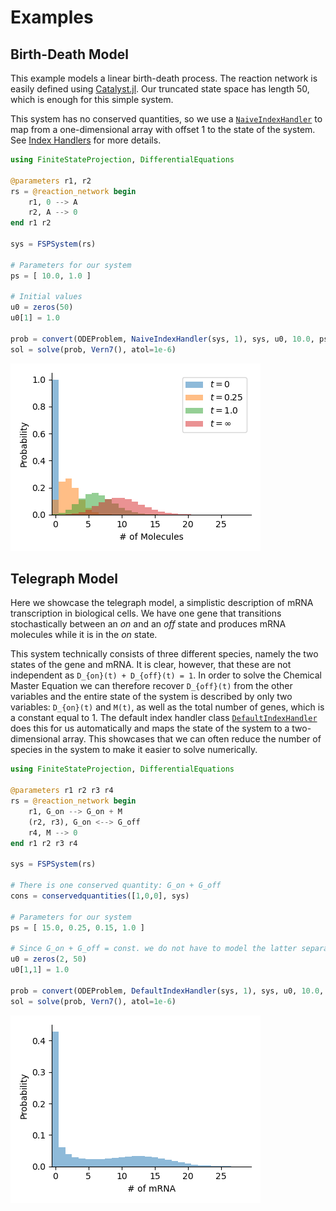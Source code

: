 # Examples

## Birth-Death Model

This example models a linear birth-death process. The reaction network is easily defined using [Catalyst.jl](https://github.com/SciML/Catalyst.jl). Our truncated state space has length 50, which is enough for this simple system.

This system has no conserved quantities, so we use a [`NaiveIndexHandler`](@ref) to map from a one-dimensional array with offset 1 to the state of the system. See [Index Handlers](@ref) for more details.

```julia
using FiniteStateProjection, DifferentialEquations

@parameters r1, r2
rs = @reaction_network begin
    r1, 0 --> A
    r2, A --> 0
end r1 r2

sys = FSPSystem(rs)

# Parameters for our system
ps = [ 10.0, 1.0 ]

# Initial values
u0 = zeros(50)
u0[1] = 1.0

prob = convert(ODEProblem, NaiveIndexHandler(sys, 1), sys, u0, 10.0, ps)
sol = solve(prob, Vern7(), atol=1e-6)
```
![Visualisation](assets/birth_death.png)

## Telegraph Model

Here we showcase the telegraph model, a simplistic description of mRNA transcription in biological cells. We have one gene that transitions stochastically between an *on* and an *off* state and produces mRNA molecules while it is in the *on* state.

This system technically consists of three different species, namely the two states of the gene and mRNA. It is clear, however, that these are not independent as ``D_{on}(t) + D_{off}(t) = 1``. In order to solve the Chemical Master Equation we can therefore recover ``D_{off}(t)`` from the other variables and the entire state of the system is described by only two variables: ``D_{on}(t)`` and ``M(t)``, as well as the total number of genes, which is a constant equal to $1$. The default index handler class [`DefaultIndexHandler`](@ref) does this for us automatically and maps the state of the system to a two-dimensional array. This showcases that we can often reduce the number of species in the system to make it easier to solve numerically.

```julia
using FiniteStateProjection, DifferentialEquations

@parameters r1 r2 r3 r4
rs = @reaction_network begin
    r1, G_on --> G_on + M
    (r2, r3), G_on <--> G_off
    r4, M --> 0
end r1 r2 r3 r4

sys = FSPSystem(rs)

# There is one conserved quantity: G_on + G_off
cons = conservedquantities([1,0,0], sys)

# Parameters for our system
ps = [ 15.0, 0.25, 0.15, 1.0 ]

# Since G_on + G_off = const. we do not have to model the latter separately
u0 = zeros(2, 50)
u0[1,1] = 1.0

prob = convert(ODEProblem, DefaultIndexHandler(sys, 1), sys, u0, 10.0, (ps, cons))
sol = solve(prob, Vern7(), atol=1e-6)
```
![Visualisation](assets/telegraph.png)
